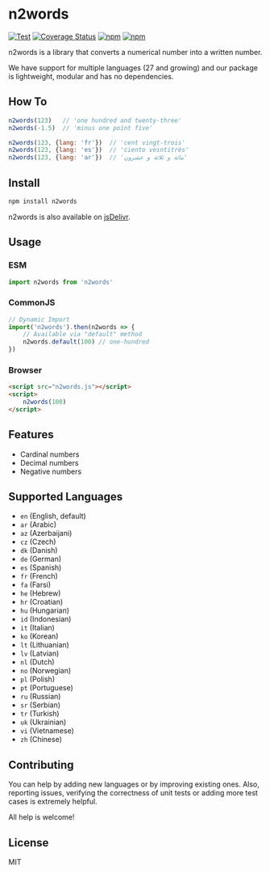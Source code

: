# n2words

[![Test](https://github.com/forzagreen/n2words/workflows/Test/badge.svg?branch=master)](https://github.com/forzagreen/n2words/actions)
[![Coverage Status](https://coveralls.io/repos/github/forzagreen/n2words/badge.svg?branch=master)](https://coveralls.io/github/forzagreen/n2words?branch=master)
[![npm](https://img.shields.io/npm/v/n2words.svg)](https://npmjs.com/package/n2words)
[![npm](https://img.shields.io/npm/dw/n2words)](https://npmjs.com/package/n2words)

n2words is a library that converts a numerical number into a written number.

We have support for multiple languages (27 and growing) and our package is lightweight, modular and has no dependencies.

## How To

```js
n2words(123)   // 'one hundred and twenty-three'
n2words(-1.5)  // 'minus one point five'

n2words(123, {lang: 'fr'})  // 'cent vingt-trois'
n2words(123, {lang: 'es'})  // 'ciento veintitrés'
n2words(123, {lang: 'ar'})  // 'مائة و ثلاثة و عشرون'
```

## Install

```sh
npm install n2words
```

n2words is also available on [jsDelivr](https://jsdelivr.com/package/npm/n2words).

## Usage

### ESM

```js
import n2words from 'n2words'
```

### CommonJS

```js
// Dynamic Import
import('n2words').then(n2words => {
    // Available via "default" method
    n2words.default(100) // one-hundred
})
```

### Browser

```html
<script src="n2words.js"></script>
<script>
    n2words(100)
</script>
```

## Features

- Cardinal numbers
- Decimal numbers
- Negative numbers

## Supported Languages

- `en` (English, default)
- `ar` (Arabic)
- `az` (Azerbaijani)
- `cz` (Czech)
- `dk` (Danish)
- `de` (German)
- `es` (Spanish)
- `fr` (French)
- `fa` (Farsi)
- `he` (Hebrew)
- `hr` (Croatian)
- `hu` (Hungarian)
- `id` (Indonesian)
- `it` (Italian)
- `ko` (Korean)
- `lt` (Lithuanian)
- `lv` (Latvian)
- `nl` (Dutch)
- `no` (Norwegian)
- `pl` (Polish)
- `pt` (Portuguese)
- `ru` (Russian)
- `sr` (Serbian)
- `tr` (Turkish)
- `uk` (Ukrainian)
- `vi` (Vietnamese)
- `zh` (Chinese)

## Contributing

You can help by adding new languages or by improving existing ones. Also, reporting issues, verifying the correctness of unit tests or adding more test cases is extremely helpful.

All help is welcome!

## License

MIT
